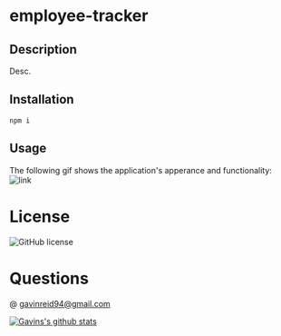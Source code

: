 # employee-tracker

## Description
   Desc.

## Installation
    npm i
  
## Usage
The following gif shows the application's apperance and functionality:
  ![link](./Assets/ezgif.com-optimize.gif)
  
# License
  ![GitHub license](https://img.shields.io/badge/license-mit-blue.svg)
  
# Questions
  @ gavinreid94@gmail.com
  
  
  [![Gavins's github stats](https://github-readme-stats.vercel.app/api?username=gavinreid0&theme=blue-green)](https://github.com/gavinreid0/github-readme-stats)

